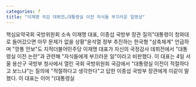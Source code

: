 ```yaml
---
categories: f
title: "이재명 국감 데뷔전…대통령실 이전 자식들 부끄러운 일영상"
---
```

핵심요약국회 국방위원회 소속 이재명 대표, 이종섭 국방부 장관 질의"대통령이 청와대로 들어갔으면 아무 문제가 없을 상황"윤석열 정부 추진하는 한국형 "삼축체계" 언급하며 "깡통 안보"도 지적더불어민주당 이재명 대표가 자신의 국정감사 데뷔전에서 "대통령실 이전 논란"과 관련해 "자식들에게 부끄러운 일"이라고 비판했다. 이 대표는 4일 서울 용산구 국방부 청사에서 열린 국회 국방위원회 국감에서 "대통령실 이전이 적절하다고 보느냐"는 질의에 "적절하다고 생각한다"고 답한 이종섭 국방부 장관에게 이같이 말했다. 이 대표는 이어 "(대통령실